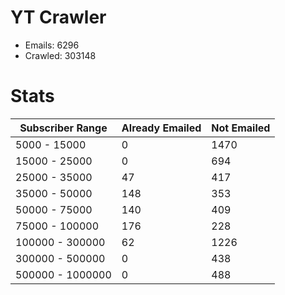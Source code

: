 # YT Crawler
- Emails: 6296
- Crawled: 303148

# Stats
| Subscriber Range  | Already Emailed | Not Emailed |
|-------|-------|-------|
| 5000 - 15000 | 0 | 1470 |
| 15000 - 25000 | 0 | 694 |
| 25000 - 35000 | 47 | 417 |
| 35000 - 50000 | 148 | 353 |
| 50000 - 75000 | 140 | 409 |
| 75000 - 100000 | 176 | 228 |
| 100000 - 300000 | 62 | 1226 |
| 300000 - 500000 | 0 | 438 |
| 500000 - 1000000 | 0 | 488 |
